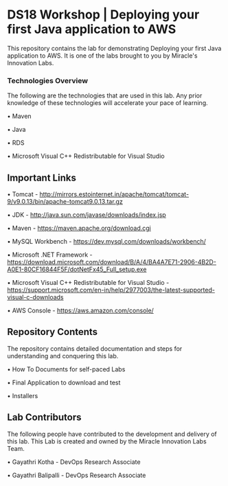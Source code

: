 # DS18 Workshop | Deploying your first Java application to AWS

This repository contains the lab for demonstrating Deploying your first Java application to AWS. It is one of the labs brought to you by Miracle's Innovation Labs.

### Technologies Overview

The following are the technologies that are used in this lab. Any prior knowledge of these technologies will accelerate your pace of learning.

• Maven

• Java

• RDS

• Microsoft Visual C++ Redistributable for Visual Studio 

## Important Links

• Tomcat - http://mirrors.estointernet.in/apache/tomcat/tomcat-9/v9.0.13/bin/apache-tomcat9.0.13.tar.gz

• JDK - http://java.sun.com/javase/downloads/index.jsp

• Maven - https://maven.apache.org/download.cgi

• MySQL Workbench - https://dev.mysql.com/downloads/workbench/

• Microsoft .NET Framework - https://download.microsoft.com/download/B/A/4/BA4A7E71-2906-4B2D-A0E1-80CF16844F5F/dotNetFx45_Full_setup.exe

• Microsoft Visual C++ Redistributable for Visual Studio - https://support.microsoft.com/en-in/help/2977003/the-latest-supported-visual-c-downloads

• AWS Console - https://aws.amazon.com/console/

## Repository Contents

The repository contains detailed documentation and steps for understanding and conquering this lab.

• How To Documents for self-paced Labs

• Final Application to download and test

• Installers

## Lab Contributors

The following people have contributed to the development and delivery of this lab. This Lab is created and owned by the Miracle Innovation Labs Team.

• Gayathri Kotha - DevOps Research Associate

• Gayathri Balipalli - DevOps Research Associate
